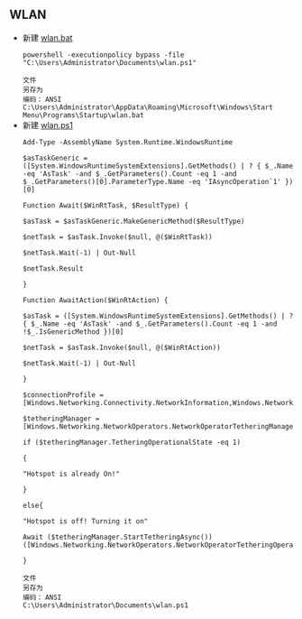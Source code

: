 ## WLAN
* 新建 [wlan.bat](wlan.bat)
  ```
  powershell -executionpolicy bypass -file "C:\Users\Administrator\Documents\wlan.ps1"
  ```
  `文件`  
`另存为`  
`编码：` `ANSI`  
`C:\Users\Administrator\AppData\Roaming\Microsoft\Windows\Start Menu\Programs\Startup\wlan.bat`
* 新建 [wlan.ps1](wlan.ps1)
  ```
  Add-Type -AssemblyName System.Runtime.WindowsRuntime

  $asTaskGeneric = ([System.WindowsRuntimeSystemExtensions].GetMethods() | ? { $_.Name -eq 'AsTask' -and $_.GetParameters().Count -eq 1 -and $_.GetParameters()[0].ParameterType.Name -eq 'IAsyncOperation`1' })[0]

  Function Await($WinRtTask, $ResultType) {

  $asTask = $asTaskGeneric.MakeGenericMethod($ResultType)

  $netTask = $asTask.Invoke($null, @($WinRtTask))

  $netTask.Wait(-1) | Out-Null

  $netTask.Result

  }

  Function AwaitAction($WinRtAction) {

  $asTask = ([System.WindowsRuntimeSystemExtensions].GetMethods() | ? { $_.Name -eq 'AsTask' -and $_.GetParameters().Count -eq 1 -and !$_.IsGenericMethod })[0]

  $netTask = $asTask.Invoke($null, @($WinRtAction))

  $netTask.Wait(-1) | Out-Null

  }

  $connectionProfile = [Windows.Networking.Connectivity.NetworkInformation,Windows.Networking.Connectivity,ContentType=WindowsRuntime]::GetInternetConnectionProfile()

  $tetheringManager = [Windows.Networking.NetworkOperators.NetworkOperatorTetheringManager,Windows.Networking.NetworkOperators,ContentType=WindowsRuntime]::CreateFromConnectionProfile($connectionProfile)

  if ($tetheringManager.TetheringOperationalState -eq 1)

  {

  "Hotspot is already On!"

  }

  else{

  "Hotspot is off! Turning it on"

  Await ($tetheringManager.StartTetheringAsync()) ([Windows.Networking.NetworkOperators.NetworkOperatorTetheringOperationResult])

  }
  ```
  `文件`  
`另存为`  
`编码：` `ANSI`  
  `C:\Users\Administrator\Documents\wlan.ps1`